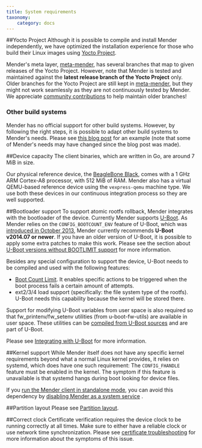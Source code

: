 ```yaml
---
title: System requirements
taxonomy:
    category: docs
---
```


##Yocto Project
Although it is possible to compile and install Mender independently, we have optimized the installation experience for those who build their Linux images using [Yocto Project](https://www.yoctoproject.org?target=_blank).

Mender's meta layer, [meta-mender](https://github.com/mendersoftware/meta-mender?target=_blank), has several branches that map to given releases of the Yocto Project. However, note that Mender is tested and maintained against the **latest release branch of the Yocto Project** only. Older branches for the Yocto Project are still kept in [meta-mender](https://github.com/mendersoftware/meta-mender?target=_blank), but they might not work seamlessly as they are not continuously tested by Mender. We appreciate [community contributions](https://mender.io/community?target=_blank) to help maintain older branches!

### Other build systems

Mender has no official support for other build systems. However, by following the right steps, it is possible to adapt other build systems to Mender's needs. Please see [this blog post](https://mender.io/blog/porting-mender-to-a-non-yocto-build-system) for an example (note that some of Mender's needs may have changed since the blog post was made).

##Device capacity
The client binaries, which are written in Go, are around 7 MiB in size. 

Our physical reference device, the [BeagleBone Black](https://beagleboard.org/black?target=_blank), comes with a 1 GHz ARM Cortex-A8 processor, with 512 MiB of RAM. Mender also has a virtual QEMU-based reference device using the `vexpress-qemu` machine type. We use both these devices in our continuous integration process so they are well supported.

##Bootloader support
To support atomic rootfs rollback, Mender integrates with the bootloader of the device. Currently Mender supports [U-Boot](http://www.denx.de/wiki/U-Boot?target=_blank).
As Mender relies on the `CONFIG_BOOTCOUNT_ENV` feature of U-Boot, which was [introduced in October 2013](http://lists.denx.de/pipermail/u-boot/2013-October/165484.html?target=_blank), Mender currently recommends **U-Boot v2014.07 or newer**. If you have an older version of U-Boot, it is possible to apply some extra patches to make this work. Please see the section about [U-Boot versions without BOOTLIMIT support](../integrating-with-u-boot/u-boot-versions-without-bootlimit-support) for more information.


Besides any special configuration to support the device, U-Boot needs to be compiled and used with the following features:

* [Boot Count Limit](http://www.denx.de/wiki/view/DULG/UBootBootCountLimit?target=_blank). It enables specific actions to be triggered when the boot process fails a certain amount of attempts.
* ext2/3/4 load support (specifically: the file system type of the rootfs). U-Boot needs this capability because the kernel will be stored there.

Support for modifying U-Boot variables from user space is also required so that fw_printenv/fw_setenv utilities (from u-boot-fw-utils) are available in user space. These utilities can be 
[compiled from U-Boot sources](http://www.denx.de/wiki/view/DULG/HowCanIAccessUBootEnvironmentVariablesInLinux?target=_blank) and are part of U-Boot.

Please see [Integrating with U-Boot](../integrating-with-u-boot) for more information.

##Kernel support
While Mender itself does not have any specific kernel requirements beyond what a normal Linux kernel provides, it relies on systemd, which does have one such requirement: The `CONFIG_FHANDLE` feature must be enabled in the kernel. The symptom if this feature is unavailable is that systemd hangs during boot looking for device files.

If you [run the Mender client in standalone mode](../../architecture/overview#modes-of-operation), you can avoid this dependency by [disabling Mender as a system service](../../artifacts/image-configuration#disabling-mender-as-a-system-service) .

##Partition layout
Please see [Partition layout](../partition-layout/).

##Correct clock
Certificate verification requires the device clock to be running correctly at all times.
Make sure to either have a reliable clock or use network time synchronization.
Please see [certificate troubleshooting](../../Troubleshooting/Mender-Client#certificate-expired-or-not-yet-valid) for more information about the symptoms of this issue.
